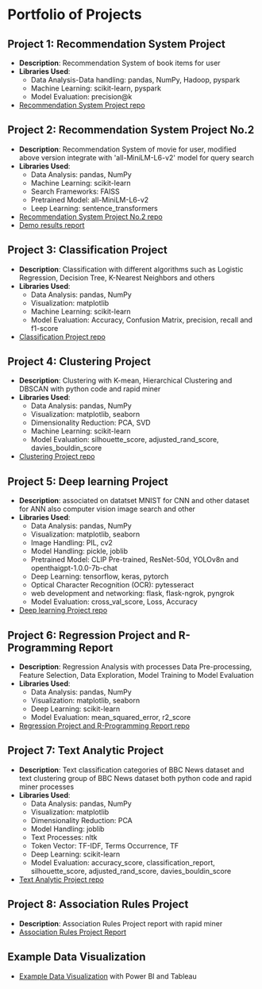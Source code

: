 # Portfolio of Projects
## Project 1: Recommendation System Project
- **Description**: Recommendation System of book items for user
- **Libraries Used**:
  - Data Analysis-Data handling: pandas, NumPy, Hadoop, pyspark
  - Machine Learning: scikit-learn, pyspark
  - Model Evaluation: precision@k
- [Recommendation System Project repo](https://github.com/JPP-J/recommendation_project.git)

## Project 2: Recommendation System Project No.2
- **Description**: Recommendation System of movie for user, modified above version integrate with 'all-MiniLM-L6-v2' model for query search
- **Libraries Used**:
  - Data Analysis: pandas, NumPy
  - Machine Learning: scikit-learn
  - Search Frameworks: FAISS
  - Pretrained Model: all-MiniLM-L6-v2
  - Leep Learning: sentence_transformers
- [Recommendation System Project No.2 repo](https://github.com/JPP-J/reccomd_project2.git)
- [Demo results report](https://github.com/JPP-J/reccomd_project2/blob/f0848509c94f0c1c691f84aa2b56fa9ae8815951/reccomd2_results_with_embedded_query.ipynb)

## Project 3: Classification Project
- **Description**: Classification with different algorithms such as Logistic Regression, Decision Tree, K-Nearest Neighbors and others
- **Libraries Used**:
  - Data Analysis: pandas, NumPy
  - Visualization: matplotlib
  - Machine Learning: scikit-learn
  - Model Evaluation: Accuracy, Confusion Matrix, precision, recall and f1-score
- [Classification Project repo](https://github.com/JPP-J/classification_project.git)

## Project 4: Clustering Project
- **Description**: Clustering with K-mean, Hierarchical Clustering and DBSCAN with python code and rapid miner
- **Libraries Used**:
  - Data Analysis: pandas, NumPy
  - Visualization: matplotlib, seaborn
  - Dimensionality Reduction: PCA, SVD
  - Machine Learning: scikit-learn
  - Model Evaluation: silhouette_score, adjusted_rand_score, davies_bouldin_score
- [Clustering Project repo](https://github.com/JPP-J/clustering_project.git)

## Project 5: Deep learning Project
- **Description**: associated on datatset MNIST for CNN and other dataset for ANN also computer vision image search and other
- **Libraries Used**:
  - Data Analysis: pandas, NumPy
  - Visualization: matplotlib, seaborn
  - Image Handling: PIL, cv2
  - Model Handling: pickle, joblib
  - Pretrained Model:  CLIP Pre-trained, ResNet-50d, YOLOv8n and openthaigpt-1.0.0-7b-chat
  - Deep Learning: tensorflow, keras, pytorch
  - Optical Character Recognition (OCR): pytesseract
  - web development and networking: flask, flask-ngrok, pyngrok
  - Model Evaluation: cross_val_score, Loss, Accuracy
- [Deep learning Project repo](https://github.com/JPP-J/deep-_learning_project.git)

## Project 6: Regression Project and R-Programming Report
- **Description**: Regression Analysis with processes Data Pre-processing, Feature Selection, Data Exploration, Model Training to Model Evaluation
- **Libraries Used**:
  - Data Analysis: pandas, NumPy
  - Visualization: matplotlib, seaborn
  - Deep Learning: scikit-learn
  - Model Evaluation: mean_squared_error, r2_score
- [Regression Project and R-Programming Report repo](https://github.com/JPP-J/regression_project.git)

## Project 7: Text Analytic Project
- **Description**: Text classification categories of BBC News dataset and text clustering group of BBC News dataset both python code and rapid miner processes
- **Libraries Used**:
  - Data Analysis: pandas, NumPy
  - Visualization: matplotlib
  - Dimensionality Reduction: PCA
  - Model Handling: joblib
  - Text Processes: nltk
  - Token Vector: TF-IDF, Terms Occurrence, TF
  - Deep Learning: scikit-learn
  - Model Evaluation: accuracy_score, classification_report, silhouette_score, adjusted_rand_score, davies_bouldin_score
- [Text Analytic Project repo](https://github.com/JPP-J/text_analytic_project.git)

## Project 8: Association Rules Project
- **Description**: Association Rules Project report with rapid miner
- [Association Rules Project Report](https://drive.google.com/file/d/1N9sWKvCrjK02BbCL4eXJ4qlCduq2acTz/view?usp=drive_link)

## Example Data Visualization
- [Example Data Visualization](https://www.canva.com/design/DAGaAbpnfNs/VBBpHbTmypLrZ4WwHkQr4Q/edit?utm_content=DAGaAbpnfNs&utm_campaign=designshare&utm_medium=link2&utm_source=sharebutton) with Power BI and Tableau

